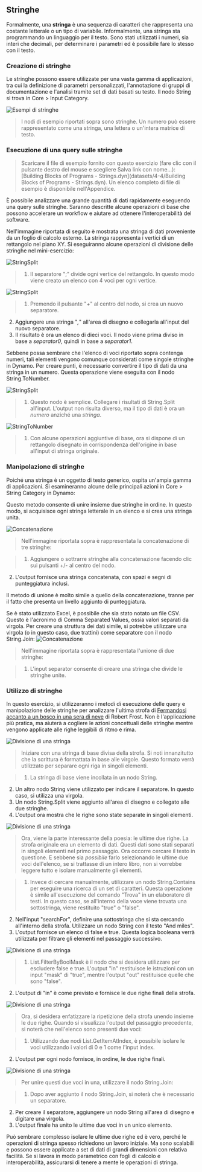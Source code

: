 

## Stringhe

Formalmente, una **stringa** è una sequenza di caratteri che rappresenta una costante letterale o un tipo di variabile. Informalmente, una stringa sta programmando un linguaggio per il testo. Sono stati utilizzati i numeri, sia interi che decimali, per determinare i parametri ed è possibile fare lo stesso con il testo.

### Creazione di stringhe

Le stringhe possono essere utilizzate per una vasta gamma di applicazioni, tra cui la definizione di parametri personalizzati, l'annotazione di gruppi di documentazione e l'analisi tramite set di dati basati su testo. Il nodo String si trova in Core > Input Category.

![Esempi di stringhe](images/4-4/4-4-1-005.jpg)

> I nodi di esempio riportati sopra sono stringhe. Un numero può essere rappresentato come una stringa, una lettera o un'intera matrice di testo.

### Esecuzione di una query sulle stringhe

> Scaricare il file di esempio fornito con questo esercizio (fare clic con il pulsante destro del mouse e scegliere Salva link con nome...): [Building Blocks of Programs - Strings.dyn](datasets/4-4/Building Blocks of Programs - Strings.dyn). Un elenco completo di file di esempio è disponibile nell'Appendice.

È possibile analizzare una grande quantità di dati rapidamente eseguendo una query sulle stringhe. Saranno descritte alcune operazioni di base che possono accelerare un workflow e aiutare ad ottenere l'interoperabilità del software.

Nell'immagine riportata di seguito è mostrata una stringa di dati proveniente da un foglio di calcolo esterno. La stringa rappresenta i vertici di un rettangolo nel piano XY. Si eseguiranno alcune operazioni di divisione delle stringhe nel mini-esercizio:

![StringSplit](images/4-4/4-4-1-001.jpg)

> 1. Il separatore ";" divide ogni vertice del rettangolo. In questo modo viene creato un elenco con 4 voci per ogni vertice.

![StringSplit](images/4-4/4-4-1-003.jpg)

> 1. Premendo il pulsante "*+*" al centro del nodo, si crea un nuovo separatore.
2. Aggiungere una stringa "*,*" all'area di disegno e collegarla all'input del nuovo separatore.
3. Il risultato è ora un elenco di dieci voci. Il nodo viene prima diviso in base a *separator0*, quindi in base a *separator1*.

Sebbene possa sembrare che l'elenco di voci riportato sopra contenga numeri, tali elementi vengono comunque considerati come singole stringhe in Dynamo. Per creare punti, è necessario convertire il tipo di dati da una stringa in un numero. Questa operazione viene eseguita con il nodo String.ToNumber.

![StringSplit](images/4-4/4-4-1-002.jpg)

> 1. Questo nodo è semplice. Collegare i risultati di String.Split all'input. L'output non risulta diverso, ma il tipo di dati è ora un *numero* anziché una *stringa*.

![StringToNumber](images/4-4/4-4-1-004.jpg)

> 1. Con alcune operazioni aggiuntive di base, ora si dispone di un rettangolo disegnato in corrispondenza dell'origine in base all'input di stringa originale.

### Manipolazione di stringhe

Poiché una stringa è un oggetto di testo generico, ospita un'ampia gamma di applicazioni. Si esamineranno alcune delle principali azioni in Core > String Category in Dynamo:

Questo metodo consente di unire insieme due stringhe in ordine. In questo modo, si acquisisce ogni stringa letterale in un elenco e si crea una stringa unita.

![Concatenazione](images/4-4/4-4-1-007.jpg)

> Nell'immagine riportata sopra è rappresentata la concatenazione di tre stringhe:

> 1. Aggiungere o sottrarre stringhe alla concatenazione facendo clic sui pulsanti +/- al centro del nodo.
2. L'output fornisce una stringa concatenata, con spazi e segni di punteggiatura inclusi.

Il metodo di unione è molto simile a quello della concatenazione, tranne per il fatto che presenta un livello aggiunto di punteggiatura.

Se è stato utilizzato Excel, è possibile che sia stato notato un file CSV. Questo è l'acronimo di Comma Separated Values, ossia valori separati da virgola. Per creare una struttura dei dati simile, si potrebbe utilizzare una virgola (o in questo caso, due trattini) come separatore con il nodo String.Join: ![Concatenazione](images/4-4/4-4-1-006.jpg)

> Nell'immagine riportata sopra è rappresentata l'unione di due stringhe:

> 1. L'input separator consente di creare una stringa che divide le stringhe unite.

### Utilizzo di stringhe

In questo esercizio, si utilizzeranno i metodi di esecuzione delle query e manipolazione delle stringhe per analizzare l'ultima strofa di [Fermandosi accanto a un bosco in una sera di neve](http://www.poetryfoundation.org/poem/171621) di Robert Frost. Non è l'applicazione più pratica, ma aiuterà a cogliere le azioni concettuali delle stringhe mentre vengono applicate alle righe leggibili di ritmo e rima.

![Divisione di una stringa](images/4-4/4-4-4/00.jpg)

> Iniziare con una stringa di base divisa della strofa. Si noti innanzitutto che la scrittura è formattata in base alle virgole. Questo formato verrà utilizzato per separare ogni riga in singoli elementi.

> 1. La stringa di base viene incollata in un nodo String.
2. Un altro nodo String viene utilizzato per indicare il separatore. In questo caso, si utilizza una virgola.
3. Un nodo String.Split viene aggiunto all'area di disegno e collegato alle due stringhe.
4. L'output ora mostra che le righe sono state separate in singoli elementi.

![Divisione di una stringa](images/4-4/4-4-4/01.jpg)

> Ora, viene la parte interessante della poesia: le ultime due righe. La strofa originale era un elemento di dati. Questi dati sono stati separati in singoli elementi nel primo passaggio. Ora occorre cercare il testo in questione. E sebbene sia *possibile* farlo selezionando le ultime due voci dell'elenco, se si trattasse di un intero libro, non si vorrebbe leggere tutto e isolare manualmente gli elementi.

> 1. Invece di cercare manualmente, utilizzare un nodo String.Contains per eseguire una ricerca di un set di caratteri. Questa operazione è simile all'esecuzione del comando "Trova" in un elaboratore di testi. In questo caso, se all'interno della voce viene trovata una sottostringa, viene restituito "true" o "false".
2. Nell'input "searchFor", definire una sottostringa che si sta cercando all'interno della strofa. Utilizzare un nodo String con il testo "And miles".
3. L'output fornisce un elenco di false e true. Questa logica booleana verrà utilizzata per filtrare gli elementi nel passaggio successivo.

![Divisione di una stringa](images/4-4/4-4-4/02.jpg)

> 1. List.FilterByBoolMask è il nodo che si desidera utilizzare per escludere false e true. L'output "in" restituisce le istruzioni con un input "mask" di "true", mentre l'output "out" restituisce quelle che sono "false".
2. L'output di "in" è come previsto e fornisce le due righe finali della strofa.

![Divisione di una stringa](images/4-4/4-4-4/03.jpg)

> Ora, si desidera enfatizzare la ripetizione della strofa unendo insieme le due righe. Quando si visualizza l'output del passaggio precedente, si noterà che nell'elenco sono presenti due voci:

> 1. Utilizzando due nodi List.GetItemAtIndex, è possibile isolare le voci utilizzando i valori di 0 e 1 come l'input index.
2. L'output per ogni nodo fornisce, in ordine, le due righe finali.

![Divisione di una stringa](images/4-4/4-4-4/04.jpg)

> Per unire questi due voci in una, utilizzare il nodo String.Join:

> 1. Dopo aver aggiunto il nodo String.Join, si noterà che è necessario un separatore.
2. Per creare il separatore, aggiungere un nodo String all'area di disegno e digitare una virgola.
3. L'output finale ha unito le ultime due voci in un unico elemento.

Può sembrare complesso isolare le ultime due righe ed è vero, perché le operazioni di stringa spesso richiedono un lavoro iniziale. Ma sono scalabili e possono essere applicate a set di dati di grandi dimensioni con relativa facilità. Se si lavora in modo parametrico con fogli di calcolo e interoperabilità, assicurarsi di tenere a mente le operazioni di stringa.

